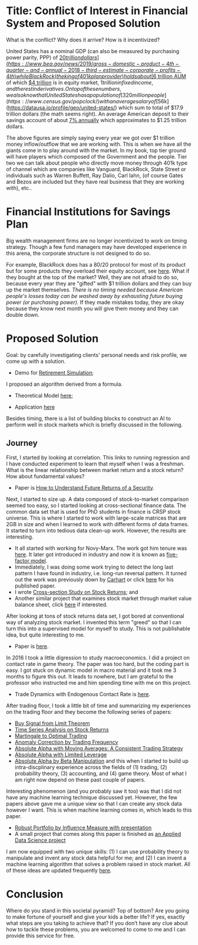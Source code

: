 # Title: Conflict of Interest in Financial System and Proposed Solution

What is the conflict? Why does it arrive? How is it incentivized?

United States has a nominal GDP (can also be measured by purchasing power parity, PPP) of [$20 trillion dollars](https://www.bea.gov/news/2019/gross-domestic-product-4th-quarter-and-annual-2018-third-estimate-corporate-profits-4th) while BlackRock (the king of 401k plan provider) holds about [$6 trillion AUM](https://www.marketwatch.com/story/blackrocks-assets-fall-below-6-trillion-mark-2019-01-16) of which [$4 trillion](http://ir.blackrock.com/Cache/1001247206.PDF?O=PDF&T=&Y=&D=&FID=1001247206&iid=4048287) is in equity market, $1 trillion in fixed income, and the rest in derivatives. On top of these numbers, we also know that United States has a population of [320 million people](https://www.census.gov/popclock/) with an average salary of [$56k](https://datausa.io/profile/geo/united-states/) which sum to total of $17.9 trillion dollars (the math seems right). An average American deposit to their savings account of about [7% annually](https://smartasset.com/retirement/average-401k-balance-by-age) which approximates to $1.25 trillion dollars. 

The above figures are simply saying every year we got over $1 trillion money inflow/outflow that we are working with. This is when we have all the giants come in to play around with the market. In my book, top tier ground will have players which composed of the Government and the people. Tier two we can talk about people who directly move money through 401k type of channel which are companies like Vanguard, BlackRock, State Street or individuals such as Warren Buffett, Ray Dalio, Carl Iahn, (of course Gates and Bezos are included but they have real business that they are working with), etc..

# Financial Institutions for Savings Plan

Big wealth management firms are no longer incentivized to work on timing strategy. Though a few fund managers may have developed experience in this arena, the corporate structure is not designed to do so.

For example, BlackRock does has a 80/20 protocol for most of its product but for some products they overload their equity account, see [here](https://www.ishares.com/us/products/etf-product-list#!type=ishares&tab=overview&view=list&fst=49916%7C44333). What if they bought at the top of the market? Well, they are not afraid to do so, because every year they are "gifted" with $1 trillion dollars and they can buy up the market themselves. *There is no timing needed because American people's losses today can be washed away by exhausting future buying power (or purchasing power).* If they made mistakes today, they are okay because they know next month you will give them money and they can double down. 

# Proposed Solution

Goal: by carefully investigating clients' personal needs and risk profile, we come up with a solution. 

- Demo for [Retirement Simulation](https://y-yin.shinyapps.io/RETIREMENT-SIMULATION/);

I proposed an algorithm derived from a formula. 

- Theoretical Model [here](https://yiqiaoyin.files.wordpress.com/2018/12/rubust-portfolio-by-influence-measure-yiqiao-yin-2018.pdf);

- Application [here](https://y-yin.shinyapps.io/CENTRAL-INTELLIGENCE-PLATFORM/)

Besides timing, there is a list of building blocks to construct an AI to perform well in stock markets which is briefly discussed in the following.

## Journey

First, I started by looking at correlation. This links to running regression and I have conducted experiment to learn that myself when I was a freshman. What is the linear relationship between market return and a stock return? How about fundamental values? 
- Paper is [How to Understand Future Returns of a Security](https://yiqiaoyin.files.wordpress.com/2016/08/how-to-understand-future-returns-of-a-securityef80a5-revised-2014.pdf).

Next, I started to size up. A data composed of stock-to-market comparison seemed too easy, so I started looking at cross-sectional finance data. The common data set that is used for PhD students in finance is CRSP stock universe. This is where I started to work with large-scale matrices that are 2GB in size and when I learned to work with different forms of data frames. It started to turn into tedious data clean-up work. However, the results are interesting. 
- It all started with working for Novy-Marx. The work got him tenure was [here](http://rnm.simon.rochester.edu/research/OSoV.pdf). It later got introduced in industry and now it is known as [five-factor model](https://www.sciencedirect.com/science/article/pii/S0304405X14002323).
- Immediately, I was doing some work trying to detect the long last pattern I have found in industry, i.e. long-run reversal pattern. It turned out the work was previously down by [Carhart](https://en.wikipedia.org/wiki/Carhart_four-factor_model) or click [here](https://onlinelibrary.wiley.com/doi/full/10.1111/j.1540-6261.1997.tb03808.x) for his published paper.
- I wrote [Cross-section Study on Stock Returns](https://yiqiaoyin.files.wordpress.com/2016/08/cross-section-study-on-stock-returns-to-future-expectation-theorem.pdf); and 
- Another similar project that examines stock market through market value balance sheet, click [here](https://yiqiaoyin.files.wordpress.com/2016/08/alternative-empirical-study-on-market-value-balance-sheet.pdf) if interested.

After looking at tons of stock returns data set, I got bored at conventional way of analyzing stock market. I invented this term "greed" so that I can turn this into a supervised model for myself to study. This is not publishable idea, but quite interesting to me. 
- Paper is [here](https://yiqiaoyin.files.wordpress.com/2016/05/empirical-study-on-greed.pdf). 

In 2016 I took a little digression to study macroeconomics. I did a project on contact rate in game theory. The paper was too hard, but the coding part is easy. I got stuck on dynamic model in macro material and it took me 3 months to figure this out. It leads to nowhere, but I am grateful to the professor who instructed me and him spending time with me on this project. 
- Trade Dynamics with Endogenous Contact Rate is [here](https://yiqiaoyin.files.wordpress.com/2016/10/trade-dynamics-with-endogenous-contact-rate.pdf). 

After trading floor, I took a little bit of time and summarizing my experiences on the trading floor and they become the following series of papers:
- [Buy Signal from Limit Theorem](https://yiqiaoyin.files.wordpress.com/2018/05/buy-signal-from-limit-theorem.pdf)
- [Time Series Analysis on Stock Returns](https://yiqiaoyin.files.wordpress.com/2017/05/time-series-analysis-on-stock-returns.pdf)
- [Martingale to Optimal Trading](https://yiqiaoyin.files.wordpress.com/2016/10/martingale-to-optimal-trading.pdf)
- [Anomaly Correction by Trading Frequency](https://yiqiaoyin.files.wordpress.com/2016/09/anomaly-correction-by-trading-frequency.pdf)
- [Absolute Alpha with Moving Averages: A Consistent Trading Strategy](https://yiqiaoyin.files.wordpress.com/2016/05/absolute-alpha-with-moving-averages.pdf)
- [Absolute Alpha with Limited Leverage](https://yiqiaoyin.files.wordpress.com/2016/05/absolute-alpha-with-limited-leverage.pdf)
- [Absolute Alpha by Beta Manipulation](https://yiqiaoyin.files.wordpress.com/2016/05/absolute-alpha-by-beta-manipulation.pdf)
and this when I started to build up intra-discplinary experience across the fields of (1) trading, (2) probability theory, (3) accounting, and (4) game theory. Most of what I am right now depend on these past couple of papers.

Interesting phenomenon (and you probably saw it too) was that I did not have any machine learning technique discussed yet. However, the few papers above gave me a unique view so that I can create any stock data however I want. This is when machine learning comes in, which leads to this paper.
- [Robust Portfolio by Influence Measure with presentation](https://yiqiaoyin.files.wordpress.com/2018/12/rubust-portfolio-by-influence-measure-yiqiao-yin-2018.pdf)
- A small project that comes along this paper is finished as [an Applied Data Science project](https://github.com/yiqiao-yin/Fall2018-Advanced-Data-Science-Final-Project)

I am now equipped with two unique skills: (1) I can use probability theory to manipulate and invent any stock data helpful for me; and (2) I can invent a machine learning algorithm that solves a problem raised in stock market. All of these ideas are updated frequently [here](https://yinscapital.com/private-collection/).


# Conclusion

Where do you stand in this societal pyramid? Top of bottom? Are you going to make fortune of yourself and give your kids a better life? If yes, exactly what steps are you taking to achieve that? If you don’t have any clue about how to tackle these problems, you are welcomed to come to me and I can provide this service for free. 
